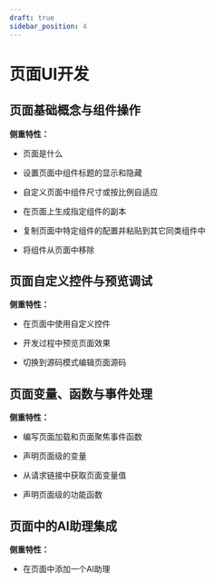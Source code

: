 ```yaml
---
draft: true
sidebar_position: 4
---
```


# 页面UI开发

## 页面基础概念与组件操作

**侧重特性：**

*   页面是什么

*   设置页面中组件标题的显示和隐藏

*   自定义页面中组件尺寸或按比例自适应

*   在页面上生成指定组件的副本

*   复制页面中特定组件的配置并粘贴到其它同类组件中

*   将组件从页面中移除

## 页面自定义控件与预览调试

**侧重特性：**

*   在页面中使用自定义控件

*   开发过程中预览页面效果

*   切换到源码模式编辑页面源码

## 页面变量、函数与事件处理

**侧重特性：**

*   编写页面加载和页面聚焦事件函数

*   声明页面级的变量

*   从请求链接中获取页面变量值

*   声明页面级的功能函数

## 页面中的AI助理集成

**侧重特性：**

*   在页面中添加一个AI助理
